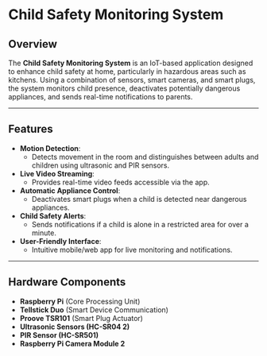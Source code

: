 # Child Safety Monitoring System

## Overview

The **Child Safety Monitoring System** is an IoT-based application designed to enhance child safety at home, particularly in hazardous areas such as kitchens. Using a combination of sensors, smart cameras, and smart plugs, the system monitors child presence, deactivates potentially dangerous appliances, and sends real-time notifications to parents.

---

## Features

- **Motion Detection**: 
  - Detects movement in the room and distinguishes between adults and children using ultrasonic and PIR sensors.
- **Live Video Streaming**: 
  - Provides real-time video feeds accessible via the app.
- **Automatic Appliance Control**:
  - Deactivates smart plugs when a child is detected near dangerous appliances.
- **Child Safety Alerts**:
  - Sends notifications if a child is alone in a restricted area for over a minute.
- **User-Friendly Interface**: 
  - Intuitive mobile/web app for live monitoring and notifications.

---

## Hardware Components

- **Raspberry Pi** (Core Processing Unit)
- **Tellstick Duo** (Smart Device Communication)
- **Proove TSR101** (Smart Plug Actuator)
- **Ultrasonic Sensors (HC-SR04 2)**
- **PIR Sensor (HC-SR501)**
- **Raspberry Pi Camera Module 2**
